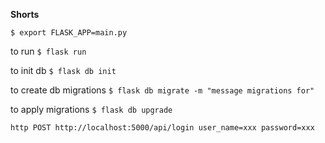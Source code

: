 **Shorts**

`$ export FLASK_APP=main.py`

to run `$ flask run`

to init db `$ flask db init`

to create db migrations `$ flask db migrate -m "message migrations for"`

to apply migrations `$ flask db upgrade`

` http POST http://localhost:5000/api/login user_name=xxx password=xxx ` 
